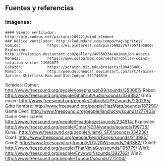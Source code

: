 ## Fuentes y referencias



### Imágenes:
	#### Viento ventilador: http://piq.codeus.net/picture/209221/wind_element
	### Hélice ventilador: http://ludumdare.com/compo/tag/sprites/
	Comida: 		   https://es.pinterest.com/pin/568227677957155806/
	Explosión:		   http://fralexion.deviantart.com/gallery/48550334/Animation-Assets
	Moneda:			   https://www.colourbox.com/vector/dollar-coins-rotation-vector-11901677
	Corazón:		   https://scratch.mit.edu/projects/108435060/
	Maestro:		   http://pseudolonewolf.deviantart.com/art/Trainer-Sprites-Shirtless-Man-and-Old-Codger-311746819


Sonidos:
	Comer:			   http://www.freesound.org/people/josepharaoh99/sounds/353067/
	Robot:			   http://www.freesound.org/people/ShahruhAudio/sounds/336882/
	Grito mujer:	   http://www.freesound.org/people/GabrielaUPF/sounds/220295/
	Grito hombre:	   http://www.freesound.org/people/HazMattt/sounds/187290/
	Game Over:		   http://www.freesound.org/people/landlucky/sounds/277403/
	Game Over screen   http://www.freesound.org/people/Headphaze/sounds/234514/
	Explosión 		   http://www.freesound.org/people/Omar%20Alvarado/sounds/199725/
	Kunai:			   http://www.freesound.org/people/LiamG_SFX/sounds/334238/
	Coin1:			   http://www.freesound.org/people/FenrirFangs/sounds/213985/
	Coin2:			   http://www.freesound.org/people/D%20W/sounds/140382/
	Coin3:			   http://www.freesound.org/people/ThatNinjaGuy/sounds/195779/
	Win1:   		   http://www.freesound.org/people/Envywolf/sounds/392762/
Win2: http://www.freesound.org/people/Tuudurt/sounds/275104/
